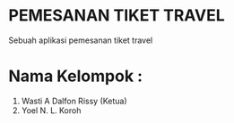 PEMESANAN TIKET TRAVEL
================================================================================
Sebuah aplikasi pemesanan tiket travel

Nama Kelompok :
=================================

1. Wasti A Dalfon Rissy (Ketua)
2. Yoel N. L. Koroh
